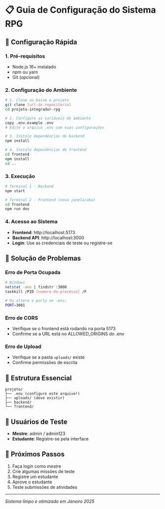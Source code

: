 # 📋 Guia de Configuração do Sistema RPG

## 🚀 Configuração Rápida

### 1. Pré-requisitos
- Node.js 16+ instalado
- npm ou yarn
- Git (opcional)

### 2. Configuração do Ambiente
```bash
# 1. Clone ou baixe o projeto
git clone [url-do-repositorio]
cd projeto-integrador-rpg

# 2. Configure as variáveis de ambiente
copy .env.example .env
# Edite o arquivo .env com suas configurações

# 3. Instale dependências do backend
npm install

# 4. Instale dependências do frontend
cd frontend
npm install
cd ..
```

### 3. Execução
```bash
# Terminal 1 - Backend
npm start

# Terminal 2 - Frontend (nova janela/aba)
cd frontend
npm run dev
```

### 4. Acesso ao Sistema
- **Frontend**: http://localhost:5173
- **Backend API**: http://localhost:3000
- **Login**: Use as credenciais de teste ou registre-se

## 🔧 Solução de Problemas

### Erro de Porta Ocupada
```bash
# Windows
netstat -ano | findstr :3000
taskkill /PID [numero-do-processo] /F

# Ou altere a porta no .env:
PORT=3001
```

### Erro de CORS
- Verifique se o frontend está rodando na porta 5173
- Confirme se a URL está no ALLOWED_ORIGINS do .env

### Erro de Upload
- Verifique se a pasta `uploads/` existe
- Confirme permissões de escrita

## 📁 Estrutura Essencial
```
projeto/
├── .env (configure este arquivo!)
├── uploads/ (deve existir)
├── backend/
└── frontend/
```

## 👤 Usuários de Teste
- **Mestre**: admin / admin123
- **Estudante**: Registre-se pela interface

## 🎯 Próximos Passos
1. Faça login como mestre
2. Crie algumas missões de teste
3. Registre um estudante
4. Aprove o estudante
5. Teste submissões de atividades

---
*Sistema limpo e otimizado em Janeiro 2025*
